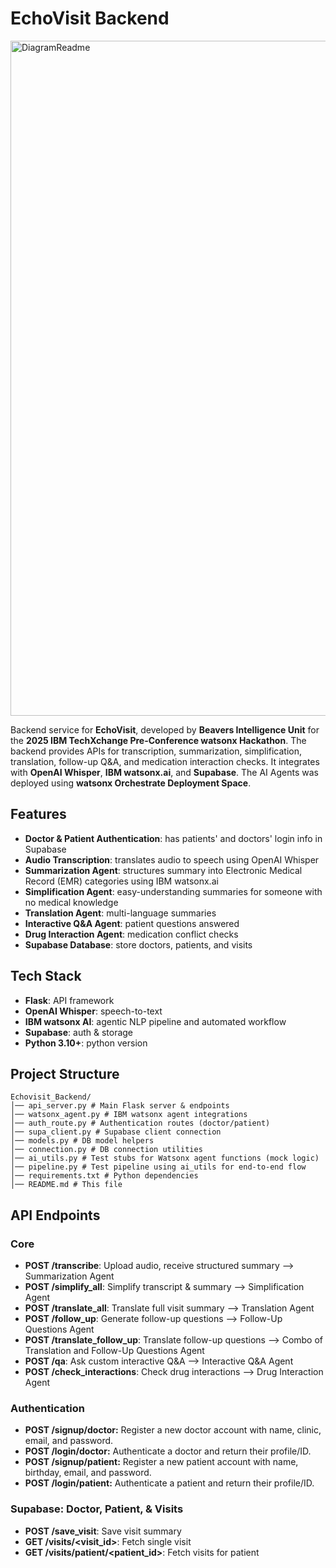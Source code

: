 # EchoVisit Backend

<img width="1920" height="1080" alt="DiagramReadme" src="https://github.com/user-attachments/assets/6cb8e210-bd1e-4e4f-9ae7-0482d8ee70e0" />

Backend service for **EchoVisit**, developed by **Beavers Intelligence Unit** for the **2025 IBM TechXchange Pre-Conference watsonx Hackathon**. The backend provides APIs for transcription, summarization, simplification, translation, follow-up Q&A, and medication interaction checks. It integrates with **OpenAI Whisper**, **IBM watsonx.ai**, and **Supabase**. The AI Agents was deployed using **watsonx Orchestrate Deployment Space**.


## Features
- **Doctor & Patient Authentication**: has patients' and doctors' login info in Supabase
- **Audio Transcription**: translates audio to speech using OpenAI Whisper  
- **Summarization Agent**: structures summary into Electronic Medical Record (EMR) categories using IBM watsonx.ai 
- **Simplification Agent**: easy-understanding summaries for someone with no medical knowledge 
- **Translation Agent**: multi-language summaries
- **Interactive Q&A Agent**: patient questions answered 
- **Drug Interaction Agent**: medication conflict checks 
- **Supabase Database**: store doctors, patients, and visits


## Tech Stack
- **Flask**: API framework 
- **OpenAI Whisper**: speech-to-text 
- **IBM watsonx AI**: agentic NLP pipeline and automated workflow 
- **Supabase**: auth & storage
- **Python 3.10+**: python version

## Project Structure
```
Echovisit_Backend/
│── api_server.py # Main Flask server & endpoints
│── watsonx_agent.py # IBM watsonx agent integrations
│── auth_route.py # Authentication routes (doctor/patient)
│── supa_client.py # Supabase client connection
│── models.py # DB model helpers
│── connection.py # DB connection utilities
│── ai_utils.py # Test stubs for Watsonx agent functions (mock logic)
│── pipeline.py # Test pipeline using ai_utils for end-to-end flow
│── requirements.txt # Python dependencies
│── README.md # This file
```

## API Endpoints
### Core
- **POST /transcribe**: Upload audio, receive structured summary --> Summarization Agent
- **POST /simplify_all**: Simplify transcript & summary --> Simplification Agent
- **POST /translate_all**: Translate full visit summary --> Translation Agent
- **POST /follow_up**: Generate follow-up questions --> Follow-Up Questions Agent
- **POST /translate_follow_up**: Translate follow-up questions --> Combo of Translation and Follow-Up Questions Agent 
- **POST /qa**: Ask custom interactive Q&A --> Interactive Q&A Agent 
- **POST /check_interactions**: Check drug interactions --> Drug Interaction Agent 

### Authentication
- **POST /signup/doctor:** Register a new doctor account with name, clinic, email, and password.
- **POST /login/doctor:** Authenticate a doctor and return their profile/ID.
- **POST /signup/patient:** Register a new patient account with name, birthday, email, and password.
- **POST /login/patient:** Authenticate a patient and return their profile/ID.

### Supabase: Doctor, Patient, & Visits
- **POST /save_visit**: Save visit summary
- **GET /visits/<visit_id>**: Fetch single visit
- **GET /visits/patient/<patient_id>**: Fetch visits for patient
